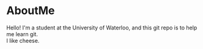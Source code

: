 # AboutMe
Hello! I'm a student at the University of Waterloo, and this git repo is to help me learn git.<br>
I like cheese.
